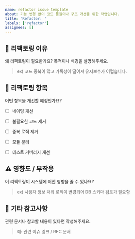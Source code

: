 ```yaml
---
name: refactor issue template
about: 기능 변경 없이 코드 품질이나 구조 개선을 위한 작업입니다.
title: 'Refactor: '
labels: ['refactor']
assignees: []
---
```


## 🧹 리팩토링 이유  
왜 리팩토링이 필요한가요? 목적이나 배경을 설명해주세요.  
> ex) 코드 중복이 많고 가독성이 떨어져 유지보수가 어렵습니다.



## 🔧 리팩토링 항목  
어떤 항목을 개선할 예정인가요?

- [ ] 네이밍 개선  
- [ ] 불필요한 코드 제거  
- [ ] 중복 로직 제거  
- [ ] 모듈 분리  
- [ ] 테스트 커버리지 개선  



## ⚠️ 영향도 / 부작용  
이 리팩토링이 시스템에 어떤 영향을 줄 수 있나요?  
> ex) 사용자 정보 처리 로직이 변경되어 DB 스키마 검토가 필요함



## 📝 기타 참고사항  
관련 문서나 참고할 내용이 있다면 작성해주세요.  
> 예: 관련 이슈 링크 / RFC 문서
